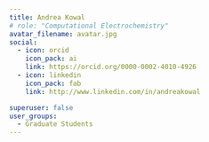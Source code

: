 ```yaml
---
title: Andrea Kowal
# role: "Computational Electrochemistry"
avatar_filename: avatar.jpg
social:
  - icon: orcid
    icon_pack: ai
    link: https://orcid.org/0000-0002-4010-4926
  - icon: linkedin
    icon_pack: fab
    link: http://www.linkedin.com/in/andreakowal

superuser: false
user_groups:
  - Graduate Students
---
```

